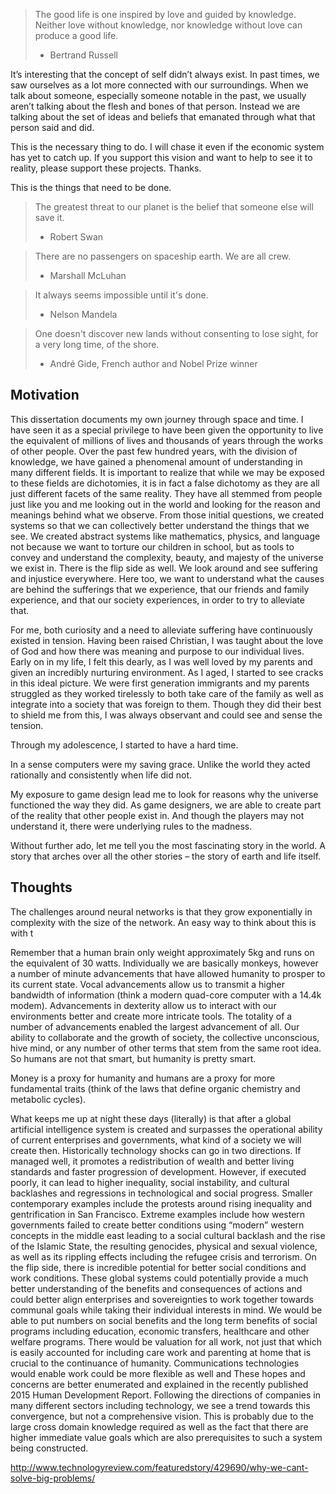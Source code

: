 
> The good life is one inspired by love and guided by knowledge. Neither love without knowledge, nor knowledge without love can produce a good life.
> - Bertrand Russell

It’s interesting that the concept of self didn’t always exist. In past times, we saw ourselves as a lot more connected with our surroundings. When we talk about someone, especially someone notable in the past, we usually aren’t talking about the flesh and bones of that person. Instead we are talking about the set of ideas and beliefs that emanated through what that person said and did.

This is the necessary thing to do. I will chase it even if the economic system has yet to catch up. If you support this vision and want to help to see it to reality, please support these projects. Thanks.

This is the things that need to be done.

> The greatest threat to our planet is the belief that someone else will save it.
> - Robert Swan




> There are no passengers on spaceship earth. We are all crew.
> - Marshall McLuhan

> It always seems impossible until it's done.
> - Nelson Mandela


> One doesn't discover new lands without consenting to lose sight, for a very long time, of the shore.
> - André Gide, French author and Nobel Prize winner



## Motivation

This dissertation documents my own journey through space and time. I have seen it as a special privilege to have been given the opportunity to live the equivalent of millions of lives and thousands of years through the works of other people.
Over the past few hundred years, with the division of knowledge, we have gained a phenomenal amount of understanding in many different fields. It is important to realize that while we may be exposed to these fields are dichotomies, it is in fact a false dichotomy as they are all just different facets of the same reality. They have all stemmed from people just like you and me looking out in the world and looking for the reason and meanings behind what we observe.
From those initial questions, we created systems so that we can collectively better understand the things that we see. We created abstract systems like mathematics, physics, and language not because we want to torture our children in school, but as tools to convey and understand the complexity, beauty, and majesty of the universe we exist in.
There is the flip side as well. We look around and see suffering and injustice everywhere. Here too, we want to understand what the causes are behind the sufferings that we experience, that our friends and family experience, and that our society experiences, in order to try to alleviate that. 

For me, both curiosity and a need to alleviate suffering have continuously existed in tension. Having been raised Christian, I was taught about the love of God and how there was meaning and purpose to our individual lives. Early on in my life, I felt this dearly, as I was well loved by my parents and given an incredibly nurturing environment. As I aged, I started to see cracks in this ideal picture. We were first generation immigrants and my parents struggled as they worked tirelessly to both take care of the family as well as integrate into a society that was foreign to them. Though they did their best to shield me from this, I was always observant and could see and sense the tension.

Through my adolescence, I started to have a hard time. 

In a sense computers were my saving grace. Unlike the world they acted rationally and consistently when life did not.

My exposure to game design lead me to look for reasons why the universe functioned the way they did. As game designers, we are able to create part of the reality that other people exist in. And though the players may not understand it, there were underlying rules to the madness.


Without further ado, let me tell you the most fascinating story in the world. A story that arches over all the other stories – the story of earth and life itself.


## Thoughts

The challenges around neural networks is that they grow exponentially in complexity with the size of the network. An easy way to think about this is with t

Remember that a human brain only weight approximately 5kg and runs on the equivalent of 30 watts. Individually we are basically monkeys, however a number of minute advancements that have allowed humanity to prosper to its current state. Vocal advancements allow us to transmit a higher bandwidth of information (think a modern quad-core computer with a 14.4k modem). Advancements in dexterity allow us to interact with our environments better and create more intricate tools. The totality of a number of advancements enabled the largest advancement of all. Our ability to collaborate and the growth of society, the collective unconscious, hive mind, or any number of other terms that stem from the same root idea. So humans are not that smart, but humanity is pretty smart.

Money is a proxy for humanity and humans are a proxy for more fundamental traits (think of the laws that define organic chemistry and metabolic cycles).

What keeps me up at night these days (literally) is that after a global artificial intelligence system is created and surpasses the operational ability of current enterprises and governments, what kind of a society we will create then. Historically technology shocks can go in two directions. If managed well, it promotes a redistribution of wealth and better living standards and faster progression of development. However, if executed poorly, it can lead to higher inequality, social instability, and cultural backlashes and regressions in technological and social progress. Smaller contemporary examples include the protests around rising inequality and gentrification in San Francisco. Extreme examples include how western governments failed to create better conditions using “modern” western concepts in the middle east leading to a social cultural backlash and the rise of the Islamic State, the resulting genocides, physical and sexual violence, as well as its rippling effects including the refugee crisis and terrorism.
On the flip side, there is incredible potential for better social conditions and work conditions. These global systems could potentially provide a much better understanding of the benefits and consequences of actions and could better align enterprises and sovereignties to work together towards communal goals while taking their individual interests in mind. We would be able to put numbers on social benefits and the long term benefits of social programs including education, economic transfers, healthcare and other welfare programs. There would be valuation for all work, not just that which is easily accounted for including care work and parenting at home that is crucial to the continuance of humanity. Communications technologies would enable work could be more flexible as well and 
These hopes and concerns are better enumerated and explained in the recently published 2015 Human Development Report. Following the directions of companies in many different sectors including technology, we see a trend towards this convergence, but not a comprehensive vision. This is probably due to the large cross domain knowledge required as well as the fact that there are higher immediate value goals which are also prerequisites to such a system being constructed.

http://www.technologyreview.com/featuredstory/429690/why-we-cant-solve-big-problems/
